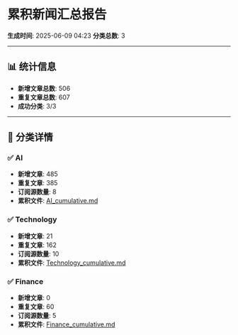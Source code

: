 # 累积新闻汇总报告

**生成时间**: 2025-06-09 04:23
**分类总数**: 3

---

## 📊 统计信息

- **新增文章总数**: 506
- **重复文章总数**: 607
- **成功分类**: 3/3

---

## 📂 分类详情

### ✅ AI
- **新增文章**: 485
- **重复文章**: 385
- **订阅源数量**: 8
- **累积文件**: [AI_cumulative.md](./AI_cumulative.md)

### ✅ Technology
- **新增文章**: 21
- **重复文章**: 162
- **订阅源数量**: 10
- **累积文件**: [Technology_cumulative.md](./Technology_cumulative.md)

### ✅ Finance
- **新增文章**: 0
- **重复文章**: 60
- **订阅源数量**: 5
- **累积文件**: [Finance_cumulative.md](./Finance_cumulative.md)
